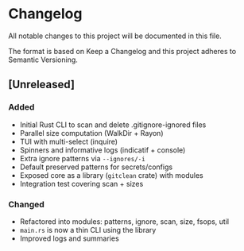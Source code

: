# Changelog

All notable changes to this project will be documented in this file.

The format is based on Keep a Changelog and this project adheres to Semantic Versioning.

## [Unreleased]
### Added
- Initial Rust CLI to scan and delete .gitignore-ignored files
- Parallel size computation (WalkDir + Rayon)
- TUI with multi-select (inquire)
- Spinners and informative logs (indicatif + console)
- Extra ignore patterns via `--ignores/-i`
- Default preserved patterns for secrets/configs
- Exposed core as a library (`gitclean` crate) with modules
- Integration test covering scan + sizes

### Changed
- Refactored into modules: patterns, ignore, scan, size, fsops, util
- `main.rs` is now a thin CLI using the library
- Improved logs and summaries
